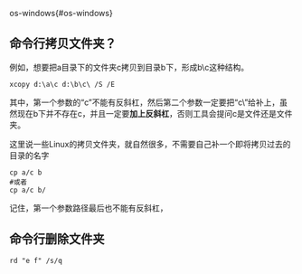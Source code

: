 os-windows{#os-windows}


## 命令行拷贝文件夹？
例如，想要把a目录下的文件夹c拷贝到目录b下，形成b\c这种结构。
~~~{.bat}
xcopy d:\a\c d:\b\c\ /S /E
~~~

其中，第一个参数的“c”不能有反斜杠，然后第二个参数一定要把“c\”给补上，虽然现在b下并不存在c，并且一定要**加上反斜杠**，否则工具会提问c是文件还是文件夹。

这里说一些Linux的拷贝文件夹，就自然很多，不需要自己补一个即将拷贝过去的目录的名字

~~~{.sh}
cp a/c b
#或者
cp a/c b/
~~~
记住，第一个参数路径最后也不能有反斜杠，

## 命令行删除文件夹
~~~{.bat}
rd "e f" /s/q
~~~
